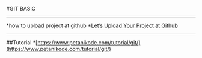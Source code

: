 #GIT BASIC
***
*how to upload project at github
*[Let’s Upload Your Project at Github](https://medium.com/@danairwanda/start-upload-your-project-at-github-fcbe0448bf12)
***
##Tutorial
  *[https://www.petanikode.com/tutorial/git/](https://www.petanikode.com/tutorial/git/)

